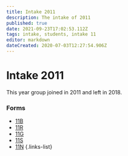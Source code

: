 ```yaml
---
title: Intake 2011
description: The intake of 2011
published: true
date: 2021-09-23T17:02:53.112Z
tags: intake, students, intake 11
editor: markdown
dateCreated: 2020-07-03T12:27:54.906Z
---
```


# Intake 2011
This year group joined in 2011 and left in 2018.
### Forms
- [11B](/students/past/intake-11/b)
- [11R](/students/past/intake-11/r)
- [11G](/students/past/intake-11/g)
- [11S](/students/past/intake-11/s)
- [11N](/students/past/intake-11/n)
{.links-list}

